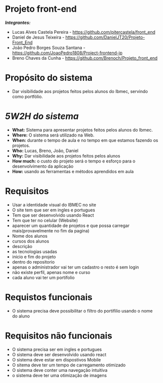 # Projeto front-end

 ***Integrantes:***
- Lucas Alves Castela Pereira - https://github.com/pitercastela/front_end
- Daniel de Jesus Teixeira - https://github.com/DanielJT20/Projeto-Front_End
- João Pedro Borges Souza Santana - https://github.com/JoaoPedro1808/Project-frontend-jp
- Breno Chaves da Cunha - https://github.com/Brenoch/Projeto_front_end


# **Propósito do sistema** 

- Dar visibilidade aos projetos feitos pelos alunos do Ibmec, servindo como portfólio.

# *5W2H do sistema*

- **What:** Sistema para apresentar projetos feitos pelos alunos do Ibmec.
- **Where:** O sistema será utilizado na Web.
- **When:** durante o tempo de aula e no tempo em que estamos fazendo os projetos.
- **Who:** Lucas, Breno, João, Daniel
- **Why:** Dar visibilidade aos projetos feitos pelos alunos
- **How much:** o custo do projeto será o tempo e esforço para o desenvolvimento da aplicação
- **How:** usando as ferramentas e métodos aprendidos em aula

# **Requisitos**

- Usar a identidade visual do IBMEC no site
- O site tem que ser em ingles e portugues
- Tem que ser desenvolvido usando React
- Tem que ter no celular (Website)
- aparecer um quantidade de projetos e que possa carregar mais(provavelmente no fim da pagina)
- Nome dos alunos
- cursos dos alunos
- descrição
- as tecnologias usadas 
- inicio e fim do projeto
- dentro do repositorio
- apenas o administrador vai ter um cadastro o resto é sem login
- não existe perfil, apenas nome e curso
- cada aluno vai ter um portifolio 
 
#  **Requistos funcionais**

- O sistema precisa deve possibilitar o filtro do portifilio usando o nome do aluno

#  **Requisitos não funcionais**

- O sistema precisa ser em ingles e portugues
- O sistema deve ser desenvolvido usando react
- O sistema deve estar em dispostivos Mobile
- O sitema deve ter um tempo de carregamento otimizado
- O sistema deve conter uma navegação intuitiva
- o sistema deve ter uma otimização de imagens


